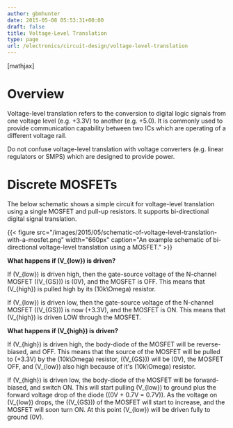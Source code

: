 ```yaml
---
author: gbmhunter
date: 2015-05-08 05:53:31+00:00
draft: false
title: Voltage-Level Translation
type: page
url: /electronics/circuit-design/voltage-level-translation
---
```


[mathjax]

# Overview

Voltage-level translation refers to the conversion to digital logic signals from one voltage level (e.g. +3.3V) to another (e.g. +5.0). It is commonly used to provide communication capability between two ICs which are operating of a different voltage rail.

Do not confuse voltage-level translation with voltage converters (e.g. linear regulators or SMPS) which are designed to provide power.

# Discrete MOSFETs

The below schematic shows a simple circuit for voltage-level translation using a single MOSFET and pull-up resistors. It supports bi-directional digital signal translation.

{{< figure src="/images/2015/05/schematic-of-voltage-level-translation-with-a-mosfet.png" width="660px" caption="An example schematic of bi-directional voltage-level translation using a MOSFET."  >}}

**What happens if \(V_{low}\) is driven?**

If \(V_{low}\) is driven high, then the gate-source voltage of the N-channel MOSFET (\(V_{GS}\)) is \(0V\), and the MOSFET is OFF. This means that \(V_{high}\) is pulled high by its \(10k\Omega\) resistor.

If \(V_{low}\) is driven low, then the gate-source voltage of the N-channel MOSFET (\(V_{GS}\)) is now \(+3.3V\), and the MOSFET is ON. This means that \(V_{high}\) is driven LOW through the MOSFET.

**What happens if \(V_{high}\) is driven?**

If \(V_{high}\) is driven high, the body-diode of the MOSFET will be reverse-biased, and OFF. This means that the source of the MOSFET will be pulled to \(+3.3V\) by the \(10k\Omega\) resistor, (\(V_{GS}\)) will be \(0V\), the MOSFET OFF, and \(V_{low}\) also high because of it's \(10k\Omega\) resistor.

If \(V_{high}\) is driven low, the body-diode of the MOSFET will be forward-biased, and switch ON. This will start pulling \(V_{low}\) to ground plus the forward voltage drop of the diode (\(0V + 0.7V = 0.7V\)). As the voltage on \(V_{low}\) drops, the (\(V_{GS}\)) of the MOSFET will start to increase, and the MOSFET will soon turn ON. At this point \(V_{low}\) will be driven fully to ground (0V).
